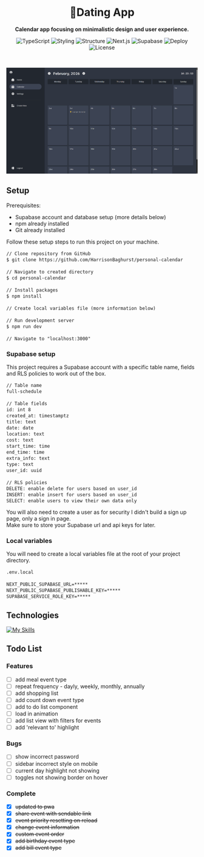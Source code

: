 <h1 align="center">📍Dating App</h1> 
<p align="center"><b>Calendar app focusing on minimalistic design and user experience.</b></p>

<div align="center">

![TypeScript](https://img.shields.io/badge/TypeScript-5-blue?logo=typescript)
![Styling](https://img.shields.io/badge/Tailwind-4-lightblue?logo=tailwindcss)
![Structure](https://img.shields.io/badge/React-19-blue?logo=react)
![Next.js](https://img.shields.io/badge/Next.js-15-white?logo=nextdotjs)
![Supabase](https://img.shields.io/badge/Supabase-Current-green?logo=supabase)
![Deploy](https://img.shields.io/badge/Vercel-Current-white?logo=vercel)
![License](https://img.shields.io/badge/MIT%20License-2025-red)
  
</div>


</br>

![App Preview](./public/preview.png)

## Setup
Prerequisites: 
- Supabase account and database setup (more details below)
- npm already installed
- Git already installed
  
Follow these setup steps to run this project on your machine. 

``` console
// Clone repository from GitHub
$ git clone https://github.com/HarrisonBaghurst/personal-calendar

// Navigate to created directory
$ cd personal-calendar

// Install packages
$ npm install

// Create local variables file (more information below)

// Run development server
$ npm run dev

// Navigate to "localhost:3000"
```

### Supabase setup 

This project requires a Supabase account with a specific table name, fields and RLS policies to work out of the box.</br>
``` 
// Table name
full-schedule

// Table fields
id: int 8
created_at: timestamptz
title: text
date: date
location: text
cost: text
start_time: time
end_time: time
extra_info: text
type: text
user_id: uuid

// RLS policies
DELETE: enable delete for users based on user_id
INSERT: enable insert for users based on user_id
SELECT: enable users to view their own data only
```
You will also need to create a user as for security I didn't build a sign up page, only a sign in page. </br>
Make sure to store your Supabase url and api keys for later.

### Local variables
You will need to create a local variables file at the root of your project directory. 
```
.env.local

NEXT_PUBLIC_SUPABASE_URL=*****
NEXT_PUBLIC_SUPABASE_PUBLISHABLE_KEY=*****
SUPABASE_SERVICE_ROLE_KEY=*****
```

## Technologies
[![My Skills](https://skillicons.dev/icons?i=typescript,react,nextjs,tailwind,supabase,vercel)](https://skillicons.dev)

## Todo List

### Features
- [ ] add meal event type 
- [ ] repeat frequency - dayly, weekly, monthly, annually
- [ ] add shopping list
- [ ] add count down event type 
- [ ] add to do list component
- [ ] load in animation
- [ ] add list view with filters for events
- [ ] add 'relevant to' highlight

### Bugs
- [ ] show incorrect password
- [ ] sidebar incorrect style on mobile
- [ ] current day highlight not showing
- [ ] toggles not showing border on hover

### Complete
- [x] ~~updated to pwa~~
- [x] ~~share event with sendable link~~
- [x] ~~event priority resetting on reload~~
- [x] ~~change event information~~ 
- [x] ~~custom event order~~
- [x] ~~add birthday event type~~
- [x] ~~add bill event type~~
